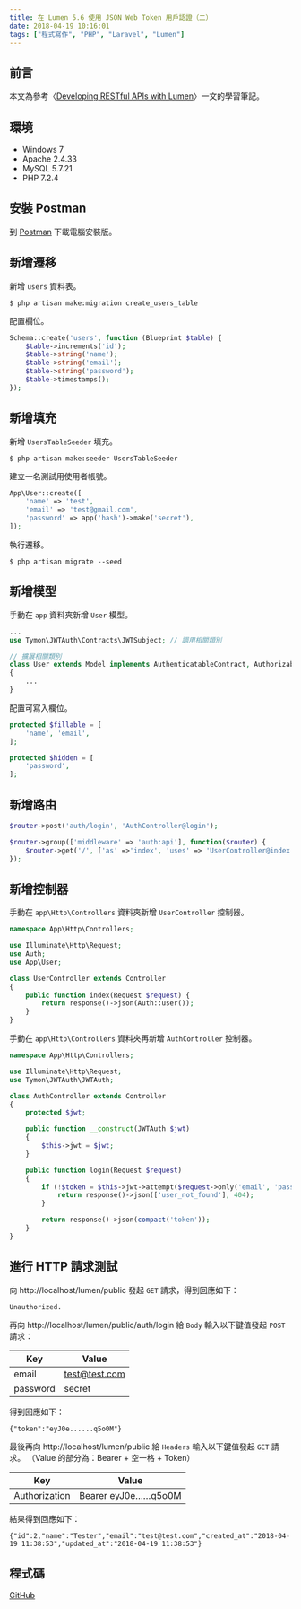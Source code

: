 ```yaml
---
title: 在 Lumen 5.6 使用 JSON Web Token 用戶認證（二）
date: 2018-04-19 10:16:01
tags: ["程式寫作", "PHP", "Laravel", "Lumen"]
---
```


## 前言
本文為參考〈[Developing RESTful APIs with Lumen](https://auth0.com/blog/developing-restful-apis-with-lumen/)〉一文的學習筆記。

## 環境
- Windows 7
- Apache 2.4.33
- MySQL 5.7.21
- PHP 7.2.4

## 安裝 Postman
到 [Postman](https://www.getpostman.com/) 下載電腦安裝版。

## 新增遷移
新增 `users` 資料表。
```
$ php artisan make:migration create_users_table
```
配置欄位。
```PHP
Schema::create('users', function (Blueprint $table) {
    $table->increments('id');
    $table->string('name');
    $table->string('email');
    $table->string('password');
    $table->timestamps();
});
```

## 新增填充
新增 `UsersTableSeeder` 填充。
```
$ php artisan make:seeder UsersTableSeeder
```
建立一名測試用使用者帳號。
```PHP
App\User::create([
    'name' => 'test',
    'email' => 'test@gmail.com',
    'password' => app('hash')->make('secret'),
]);
```
執行遷移。
```
$ php artisan migrate --seed
```

## 新增模型
手動在 `app` 資料夾新增 `User` 模型。
```PHP
...
use Tymon\JWTAuth\Contracts\JWTSubject; // 調用相關類別

// 擴展相關類別
class User extends Model implements AuthenticatableContract, AuthorizableContract, JWTSubject
{
    ...
}
```
配置可寫入欄位。
```PHP
protected $fillable = [
    'name', 'email',
];

protected $hidden = [
    'password',
];
```

## 新增路由
```PHP
$router->post('auth/login', 'AuthController@login');

$router->group(['middleware' => 'auth:api'], function($router) {
    $router->get('/', ['as' =>'index', 'uses' => 'UserController@index']);
});
```

## 新增控制器
手動在 `app\Http\Controllers` 資料夾新增 `UserController` 控制器。
```PHP
namespace App\Http\Controllers;

use Illuminate\Http\Request;
use Auth;
use App\User;

class UserController extends Controller
{
    public function index(Request $request) {
        return response()->json(Auth::user());
    }
}
```
手動在 `app\Http\Controllers` 資料夾再新增 `AuthController` 控制器。
```PHP
namespace App\Http\Controllers;

use Illuminate\Http\Request;
use Tymon\JWTAuth\JWTAuth;

class AuthController extends Controller
{
    protected $jwt;

    public function __construct(JWTAuth $jwt)
    {
        $this->jwt = $jwt;
    }

    public function login(Request $request)
    {
        if (!$token = $this->jwt->attempt($request->only('email', 'password'))) {
            return response()->json(['user_not_found'], 404);
        }

        return response()->json(compact('token'));
    }
}
```
## 進行 HTTP 請求測試
向 http://localhost/lumen/public 發起 `GET` 請求，得到回應如下：
```
Unauthorized.
```
再向 http://localhost/lumen/public/auth/login 給 `Body` 輸入以下鍵值發起 `POST` 請求：

Key	| Value
--- | ---
email | test@test.com
password | secret

得到回應如下：
```
{"token":"eyJ0e......q5o0M"}
```
最後再向 http://localhost/lumen/public 給 `Headers` 輸入以下鍵值發起 `GET` 請求。
（Value 的部分為：Bearer + 空一格 + Token）

Key	| Value
--- | ---
Authorization | Bearer eyJ0e……q5o0M

結果得到回應如下：
```
{"id":2,"name":"Tester","email":"test@test.com","created_at":"2018-04-19 11:38:53","updated_at":"2018-04-19 11:38:53"}
```

## 程式碼
[GitHub](https://github.com/memochou1993/lumen-jwt)